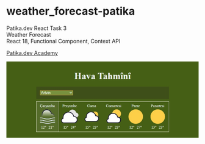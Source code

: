 # weather_forecast-patika
Patika.dev React Task 3<br>
Weather Forecast<br>
React 18, Functional Component, Context API

[Patika.dev Academy](https://academy.patika.dev/tr "Öğrenme yolculuğuna başla")

![Weather Forecast](./weather-forecast.jpg)